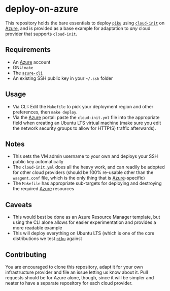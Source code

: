 # deploy-on-azure

This repository holds the bare essentials to deploy [`piku`][piku] using [`cloud-init`][ci] on [Azure][az], and is provided as a base example for adaptation to _any_ cloud provider that supports `cloud-init`.

## Requirements

* An [Azure][az] account
* GNU `make`
* The [`azure-cli`][azcli]
* An existing SSH public key in your `~/.ssh` folder 

## Usage

* Via CLI: Edit the `Makefile` to pick your deployment region and other preferences, then `make deploy`.
* Via the [Azure][az] portal: paste the `cloud-init.yml` file into the appropriate field when creating an Ubuntu LTS virtual machine (make sure you edit the network security groups to allow for HTTP(S) traffic afterwards).

## Notes

* This sets the VM admin username to your own and deploys your SSH public key automatically
* The `cloud-init.yml` does all the heavy work, and can readily be adopted for other cloud providers (should be 100% re-usable other than the `waagent.conf` file, which is the only thing that is [Azure][az]-specific)
* The `Makefile` has appropriate sub-targets for deploying and destroying the required [Azure][az] resources

## Caveats

* This would best be done as an Azure Resource Manager template, but using the CLI alone allows for easier experimentation and provides a more readable example
* This will deploy everything on Ubuntu LTS (which is one of the core distributions we test [`piku`][piku] against

## Contributing

You are encouraged to clone this repository, adapt it for your own infrastructure provider and file an issue letting us know about it. Pull requests should be for Azure alone, though, since it will be simpler and neater to have a separate repository for each cloud provider.

[az]: http://azure.microsoft.com/
[azcli]: https://docs.microsoft.com/en-us/cli/azure/install-azure-cli
[piku]: https://github.com/piku
[ci]: https://cloudinit.readthedocs.io
